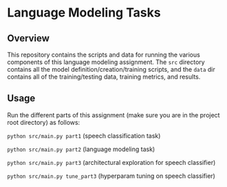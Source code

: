 # Language Modeling Tasks

## Overview

This repository contains the scripts and data for running the various components of this language modeling assignment. The `src` directory contains all the model definition/creation/training scripts, and the `data` dir contains all of the training/testing data, training metrics, and results.

## Usage

Run the different parts of this assignment (make sure you are in the project root directory) as follows:

`python src/main.py part1` (speech classification task)

`python src/main.py part2` (language modeling task)

`python src/main.py part3` (architectural exploration for speech classifier)

`python src/main.py tune_part3` (hyperparam tuning on speech classifier)


